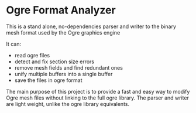 Ogre Format Analyzer
====================

This is a stand alone, no-dependencies parser and writer to the binary mesh format used by the Ogre graphics engine

It can:

* read ogre files
* detect and fix section size errors
* remove mesh fields and find redundant ones
* unify multiple buffers into a single buffer
* save the files in ogre format

The main purpose of this project is to provide a fast and easy way to modify Ogre mesh files without linking to the full ogre library. The parser and writer are light weight, unlike the ogre library equivalents.
